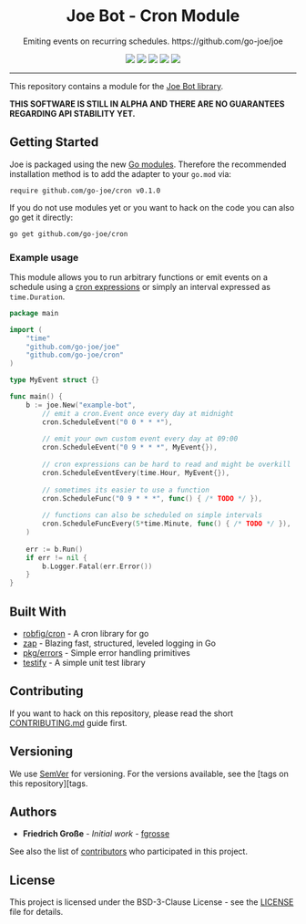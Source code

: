 <h1 align="center">Joe Bot - Cron Module</h1>
<p align="center">Emiting events on recurring schedules. https://github.com/go-joe/joe</p>
<p align="center">
	<a href="https://github.com/go-joe/cron/releases"><img src="https://img.shields.io/github/tag/go-joe/cron.svg?label=version&color=brightgreen"></a>
	<a href="https://circleci.com/gh/go-joe/cron/tree/master"><img src="https://circleci.com/gh/go-joe/cron/tree/master.svg?style=shield"></a>
	<a href="https://codecov.io/gh/go-joe/cron"><img src="https://codecov.io/gh/go-joe/cron/branch/master/graph/badge.svg"/></a>
	<a href="https://godoc.org/github.com/go-joe/cron"><img src="https://img.shields.io/badge/godoc-reference-blue.svg?color=blue"></a>
	<a href="https://github.com/go-joe/cron/blob/master/LICENSE"><img src="https://img.shields.io/badge/license-BSD--3--Clause-blue.svg"></a>
</p>

---

This repository contains a module for the [Joe Bot library][joe].

**THIS SOFTWARE IS STILL IN ALPHA AND THERE ARE NO GUARANTEES REGARDING API STABILITY YET.**

## Getting Started

Joe is packaged using the new [Go modules][go-modules]. Therefore the recommended
installation method is to add the adapter to your `go.mod` via:

```
require github.com/go-joe/cron v0.1.0
```

If you do not use modules yet or you want to hack on the code you can also go get it directly:

```bash
go get github.com/go-joe/cron
```

### Example usage

This module allows you to run arbitrary functions or emit events on a schedule
using a [cron expressions][cron] or simply an interval expressed as `time.Duration`.

```go
package main

import (
	"time"
	"github.com/go-joe/joe"
	"github.com/go-joe/cron"
)

type MyEvent struct {}

func main() {
	b := joe.New("example-bot",
		// emit a cron.Event once every day at midnight
		cron.ScheduleEvent("0 0 * * *"),
		
		// emit your own custom event every day at 09:00
		cron.ScheduleEvent("0 9 * * *", MyEvent{}), 
		
		// cron expressions can be hard to read and might be overkill
		cron.ScheduleEventEvery(time.Hour, MyEvent{}), 
		
		// sometimes its easier to use a function
		cron.ScheduleFunc("0 9 * * *", func() { /* TODO */ }), 
		
		// functions can also be scheduled on simple intervals
		cron.ScheduleFuncEvery(5*time.Minute, func() { /* TODO */ }),
    )
	
	err := b.Run()
	if err != nil {
		b.Logger.Fatal(err.Error())
	}
}
```

## Built With

* [robfig/cron](https://github.com/robfig/cron) - A cron library for go
* [zap](https://github.com/uber-go/zap) - Blazing fast, structured, leveled logging in Go
* [pkg/errors](https://github.com/pkg/errors) - Simple error handling primitives
* [testify](https://github.com/stretchr/testify) - A simple unit test library

## Contributing

If you want to hack on this repository, please read the short [CONTRIBUTING.md](CONTRIBUTING.md)
guide first.

## Versioning

We use [SemVer](http://semver.org/) for versioning. For the versions available,
see the [tags on this repository][tags. 

## Authors

- **Friedrich Große** - *Initial work* - [fgrosse](https://github.com/fgrosse)

See also the list of [contributors][contributors] who participated in this project.

## License

This project is licensed under the BSD-3-Clause License - see the [LICENSE](LICENSE) file for details.

[joe]: https://github.com/go-joe/joe
[go-modules]: https://github.com/golang/go/wiki/Modules
[tags]: https://github.com/go-joe/cron/tags
[contributors]: https://github.com/github.com/go-joe/cron/contributors
[cron]: https://en.wikipedia.org/wiki/Cron#Overview
